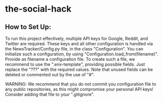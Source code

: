 # the-social-hack

## How to Set Up:

To run this project effectively, multiple API keys for Google, Reddit, and Twitter are required. These keys and all other configuration is handled via the NewsTracker/Config.py file, in the class "Configuration". You can initialize such a configuration, by using "Configuration.load_from(filename)". Provide as filename a configuration file. To create such a file, we recommend to use the ".env-template", providing possible fields. Just replace the "???" with the required values. Note that unused fields can be deleted or commented out by the use of "#".

WARNING: We recommend that you do not commit you configuration file to any public repositories, as this might compromise your personal API keys! Consider adding that file to your ".gitignore".